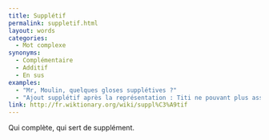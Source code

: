```yaml
---
title: Supplétif
permalink: suppletif.html
layout: words
categories:
  - Mot complexe
synonyms:
  - Complémentaire
  - Additif
  - En sus
examples:
  - "Mr, Moulin, quelques gloses supplétives ?"
  - "Ajout supplétif après la représentation : Titi ne pouvant plus assurer son autarcie a dû se dégoter un CDD dont les revenus mensuels lui permirent de rembourser son crédit... (cf. histoires)"
link: http://fr.wiktionary.org/wiki/suppl%C3%A9tif
---
```


Qui complète, qui sert de supplément.
